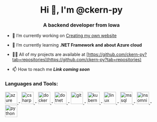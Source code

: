 <h1 align="center">Hi 👋, I'm @ckern-py</h1>
<h3 align="center">A backend developer from Iowa</h3>

- 🔭 I’m currently working on [Creating my own website](https://github.com/ckern-py/PersonalWebsite)

- 🌱 I’m currently learning **.NET Framework and about Azure cloud**

- 👨‍💻 All of my projects are available at [https://github.com/ckern-py?tab=repositories](https://github.com/ckern-py?tab=repositories)

- 📫 How to reach me _**Link coming soon**_

<h3 align="left">Languages and Tools:</h3>
<p align="left"> <a href="https://azure.microsoft.com/en-in/" target="_blank" rel="noreferrer"> <img alt="azure" width="40" height="40"/> 
  <a> - </a> 
  <a href="https://www.w3schools.com/cs/" target="_blank" rel="noreferrer"> <img alt="csharp" width="40" height="40"/> 
 <a> - </a> 
  <a href="https://www.docker.com/" target="_blank" rel="noreferrer"> <img alt="docker" width="40" height="40"/> 
  <a> - </a> 
  <a href="https://dotnet.microsoft.com/" target="_blank" rel="noreferrer"> <img alt="dotnet" width="40" height="40"/> 
 <a> - </a> 
  <a href="https://git-scm.com/" target="_blank" rel="noreferrer"> <img  alt="git" width="40" height="40"/> 
  <a> - </a> 
  <a href="https://kubernetes.io" target="_blank" rel="noreferrer"> <img alt="kubernetes" width="40" height="40"/> 
  <a> - </a> 
  <a href="https://www.linux.org/" target="_blank" rel="noreferrer"> <img alt="linux" width="40" height="40"/> 
 <a> - </a> 
  <a href="https://www.microsoft.com/en-us/sql-server" target="_blank" rel="noreferrer"> <img alt="mssql" width="40" height="40"/> 
 <a> - </a> 
  <a href="https://insomnia.rest/" target="_blank" rel="noreferrer"> <img  alt="insomnia" width="40" height="40"/> 
  <a> - </a> 
  <a href="https://www.python.org" target="_blank" rel="noreferrer"> <img alt="python" width="40" height="40"/> 
  </a> </p>

